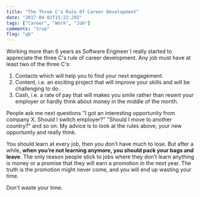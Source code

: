 ```yaml
---
title: "The Three C's Rule Of Career Development"
date: "2017-04-02T15:22:29Z"
tags: ["Career", "Work", "Job"]
comments: "true"
flag: "gb"
---
```


Working more than 6 years as Software Engineer I really started to appreciate the three C's rule of career development. Any job must have at least two of the three C's:

1. Contacts which will help you to find your next engagement.
2. Content, i.e. an exciting project that will improve your skills and will be challenging to do.
3. Cash, i.e. a rate of pay that will makes you smile rather than resent your employer or hardly think about money in the middle of the month.

People ask me next questions "I got an interesting opportunity from company X. Should I switch employer?" "Should I move to another country?" and so on. My advice is to look at the rules above, your new opportunity and really think.

You should learn at every job, then you don’t have much to lose. But after a while, **when you’re not learning anymore, you should pack your bags and leave**. The only reason people stick to jobs where they don’t learn anything is money or a promise that they will earn a promotion in the next year. The truth is the promotion might never come, and you will end up wasting your time.

Don't waste your time.